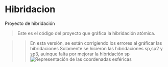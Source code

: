 # Hibridacion
Proyecto de hibridación
>Este es el código del proyecto que gráfica la hibridación atómica.

>>En esta versión, se están corrigiendo los errores al gráficar las hibridaciones
>>Solamente se hicieron las hibridaciones sp,sp2 y sp3, auinque falta por mejorar la hibridación sp
>>   ![Representación de las coordenadas esféricas](https://github.com/JoseAdrianRodriguezGonzalez/Hibridacion/blob/main/assets/The-point-A-on-spherical-plane_Q320.jpg)
